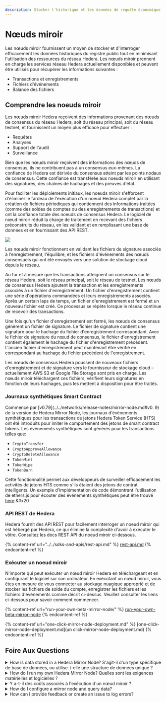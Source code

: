 ```yaml
---
description: Stocker l'historique et les données de requête économique
---
```


# Nœuds miroir

Les nœuds miroir fournissent un moyen de stocker et d'interroger efficacement les données historiques du registre public tout en minimisant l'utilisation des ressources du réseau Hedera. Les nœuds miroir prennent en charge les services réseau Hedera actuellement disponibles et peuvent être utilisés pour récupérer les informations suivantes :

- Transactions et enregistrements
- Fichiers d'événements
- Balance des fichiers

## Comprendre les noeuds miroir

Les nœuds miroir Hedera reçoivent des informations provenant des nœuds de consensus du réseau Hedera, soit du réseau principal, soit du réseau testnet, et fournissent un moyen plus efficace pour effectuer :

- Requêtes
- Analyses
- Support de l'audit
- Surveillance

Bien que les nœuds miroir reçoivent des informations des nœuds de consensus, ils ne contribuent pas à un consensus eux-mêmes. La confiance de Hedera est dérivée du consensus atteint par les points nodaux de consensus. Cette confiance est transférée aux noeuds miroir en utilisant des signatures, des chaînes de hachages et des preuves d'état.

Pour faciliter les déploiements initiaux, les noeuds miroir s'efforcent d'éliminer le fardeau de l'exécution d'un noeud Hedera complet par la création de fichiers périodiques qui contiennent des informations traitées (comme des soldes de comptes ou des enregistrements de transactions) et ont la confiance totale des noeuds de consensus Hedera. Le logiciel de nœud miroir réduit la charge de traitement en recevant des fichiers préconstruits du réseau, en les validant et en remplissant une base de données et en fournissant des API REST.

![](../../.gitbook/assets/betamirrornode-overview.jpg)

Les nœuds miroir fonctionnent en validant les fichiers de signature associés à l'enregistrement, l'équilibre, et les fichiers d'événements des nœuds consensuels qui ont été envoyés vers une solution de stockage cloud depuis le réseau.

Au fur et à mesure que les transactions atteignent un consensus sur le réseau Hedera, soit le réseau principal, soit le réseau de testnet, Les nœuds de consensus Hedera ajoutent la transaction et les enregistrements associés à un fichier d'enregistrement. Un fichier d'enregistrement contient une série d'opérations commandées et leurs enregistrements associés. Après un certain laps de temps, un fichier d'enregistrement est fermé et un nouveau fichier est créé. Ce processus se répète lorsque le réseau continue de recevoir des transactions.

Une fois qu'un fichier d'enregistrement est fermé, les nœuds de consensus génèrent un fichier de signature. Le fichier de signature contient une signature pour le hachage du fichier d'enregistrement correspondant. Avec le fichier de signature du nœud de consensus, le fichier d'enregistrement contient également le hachage du fichier d'enregistrement précédent. L'ancien fichier d'enregistrement peut maintenant être vérifié en correspondant au hachage du fichier précédent de l'enregistrement.

Les nœuds de consensus Hedera poussent de nouveaux fichiers d'enregistrement et de signature vers le fournisseur de stockage cloud – actuellement AWS S3 et Google File Storage sont pris en charge. Les nœuds miroir téléchargent ces fichiers, vérifient leurs signatures en fonction de leurs hachages, puis les mettent à disposition pour être traités.

### Journaux synthétiques Smart Contract

Commence par [v0.79](../../networks/release-notes/mirror-node.md#v0. 9) de la version de Hedera Mirror Node, les journaux d'événements synthétiques pour les transactions de jetons Hedera Token Service (HTS) ont été introduits pour imiter le comportement des jetons de smart contract tokens. Les événements synthétiques sont générés pour les transactions telles que:

- `CryptoTransfer`
- `CryptoApproveAllowance`
- `CryptoDeleteAllowance`
- `TokenMint`
- `TokenWipe`
- `TokenBurn`

Cette fonctionnalité permet aux développeurs de surveiller efficacement les activités de jetons HTS comme s'ils étaient des jetons de contrat intelligents. Un exemple d'implémentation de code démontrant l'utilisation de ethers.js pour écouter des événements synthétiques peut être trouvé [here](https://github.com/ed-marquez/hedera-example-hts-synthetic-events-sdk-ethers).&#x20

### API REST de Hedera

Hedera fournit des API REST pour facilement interroger un noeud miroir qui est hébergé par Hedera, ce qui élimine la complexité d'avoir à exécuter le vôtre. Consultez les docs REST API du noeud miroir ci-dessous.

{% content-ref url="../../sdks-and-apis/rest-api.md" %}
[rest-api.md](../../sdks-and-apis/rest-api.md)
{% endcontent-ref %}

### Exécuter un noeud miroir

N'importe qui peut exécuter un nœud miroir Hedera en téléchargeant et en configurant le logiciel sur son ordinateur. En exécutant un nœud miroir, vous êtes en mesure de vous connecter au stockage nuagique approprié et de stocker les fichiers de solde du compte, enregistrer les fichiers et les fichiers d'événements comme décrit ci-dessus. Veuillez consulter les liens ci-dessous pour savoir comment commencer.

{% content-ref url="run-your-own-beta-mirror-node/" %}
[run-your-own-beta-mirror-node](run-your-own-beta-mirror-node/)
{% endcontent-ref %}

{% content-ref url="one-click-mirror-node-deployment.md" %}
[one-click-mirror-node-deployment.md](un click-mirror-node-deployment.md)
{% endcontent-ref %}

## Foire Aux Questions

<details>

<summary>How is data stored in a Hedera Mirror Node? S'agit-il d'un type spécifique de base de données, ou utilise-t-elle une structure de données unique ?</summary>

Les nœuds miroir Hedera utilisent les bases de données [PostgreSQL](../../support-and-community/glossary.md#postgresql) pour stocker les données de transaction et d'événement organisées dans une structure qui reflète le réseau Hedera. Une fois que le nœud miroir reçoit des fichiers d'enregistrement des nœuds du Consensus de Hedera, les données sont validées et chargées dans la base de données.&#x20

</details>

<details>

<summary>How do I run my own Hedera Mirror Node? Quelles sont les exigences matérielles et logicielles ?</summary>

La mise en place d'un nœud miroir Hedera implique à la fois des composants matériels et logiciels. Les exigences peuvent être trouvées [here](run-your-own-beta-mirror-node/).

Pour exécuter votre nœud miroir, suivez les étapes du guide "[Exécutez votre propre nœud miroir](run-your-own-beta-mirror-node/)".

</details>

<details>

<summary>Y a-t-il des coûts associés à l'exécution d'un nœud miroir ?</summary>

Non, Hedera ne charge pas pour l'exécution d'un noeud miroir. Cependant, il y a des coûts associés à l'achat du matériel, de la connexion à Internet et des frais potentiels de service dans le cloud. Les exigences matérielles et logicielles peuvent être trouvées [here](run-your-own-beta-mirror-node/).

</details>

<details>

<summary>How do I configure a mirror node and query data?</summary>

Vous pouvez configurer votre propre noeud miroir Hedera en suivant les instructions pas à pas fournies dans la section "[Comment configurer un noeud miroir et les données de requête](. /../tutorials/more-tutorials/how-to-configure-a-mirror-node-and-query-specific-data.md)" guide. Le guide fournit des instructions sur les prérequis, la configuration des nœuds, la configuration et la requête du noeud. De plus, vous trouverez plus de détails sur la rétention et le filtrage des transactions et des entités dans le guide.

</details>

<details>

<summary>How can I provide feedback or create an issue to log errors?</summary>

Pour fournir des commentaires ou des erreurs de log, veuillez vous référer au [Guide de contribution](../../support-and-community/contributing-guide.md) et soumettre un problème dans le [dépôt GitHub](https://github.com/hashgraph/hedera-json-rpc-relay/issues).

</details>

